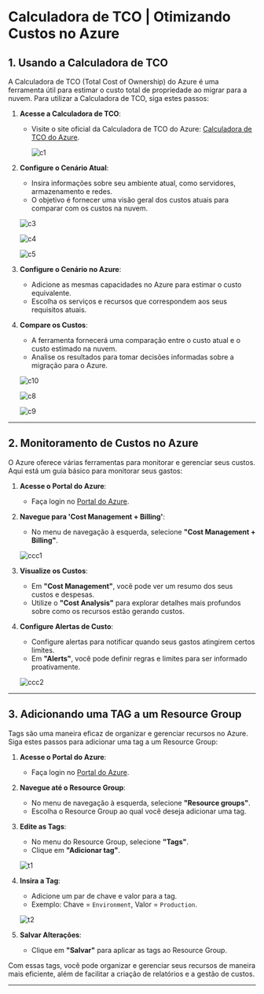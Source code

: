 # Calculadora de TCO | Otimizando Custos no Azure

## 1. Usando a Calculadora de TCO

A Calculadora de TCO (Total Cost of Ownership) do Azure é uma ferramenta útil para estimar o custo total de propriedade ao migrar para a nuvem. Para utilizar a Calculadora de TCO, siga estes passos:

1. **Acesse a Calculadora de TCO**:
   - Visite o site oficial da Calculadora de TCO do Azure: [Calculadora de TCO do Azure](https://azure.microsoft.com/en-us/pricing/tco/calculator/).
  
     ![c1](https://github.com/user-attachments/assets/46624734-5dcc-434c-aba2-92b71378f4b0)

2. **Configure o Cenário Atual**:
   - Insira informações sobre seu ambiente atual, como servidores, armazenamento e redes.
   - O objetivo é fornecer uma visão geral dos custos atuais para comparar com os custos na nuvem.
  
    ![c3](https://github.com/user-attachments/assets/b8cc01d9-4862-4d10-9f55-c9c3e33286d5)

    ![c4](https://github.com/user-attachments/assets/f0e8e1c2-9bc3-4ae6-9244-1ef90619aa86)

    ![c5](https://github.com/user-attachments/assets/32a5b728-3dcf-445a-8af0-9d3f0177076b)

3. **Configure o Cenário no Azure**:
   - Adicione as mesmas capacidades no Azure para estimar o custo equivalente.
   - Escolha os serviços e recursos que correspondem aos seus requisitos atuais.

4. **Compare os Custos**:
   - A ferramenta fornecerá uma comparação entre o custo atual e o custo estimado na nuvem.
   - Analise os resultados para tomar decisões informadas sobre a migração para o Azure.
  
    ![c10](https://github.com/user-attachments/assets/cb63f168-89f2-4a63-b0dd-705642bb012e)

    ![c8](https://github.com/user-attachments/assets/56d2d2e5-26dc-401b-a678-cb552e0ded02)

    ![c9](https://github.com/user-attachments/assets/a3cc3661-c9c2-4650-9703-0cad53ba18e6)

  ---

## 2. Monitoramento de Custos no Azure

O Azure oferece várias ferramentas para monitorar e gerenciar seus custos. Aqui está um guia básico para monitorar seus gastos:

1. **Acesse o Portal do Azure**:
   - Faça login no [Portal do Azure](https://portal.azure.com/).

2. **Navegue para 'Cost Management + Billing'**:
   - No menu de navegação à esquerda, selecione **"Cost Management + Billing"**.
   
    ![ccc1](https://github.com/user-attachments/assets/e2a1d0c2-06a3-4657-a257-086520e98177)

3. **Visualize os Custos**:
   - Em **"Cost Management"**, você pode ver um resumo dos seus custos e despesas.
   - Utilize o **"Cost Analysis"** para explorar detalhes mais profundos sobre como os recursos estão gerando custos.

4. **Configure Alertas de Custo**:
   - Configure alertas para notificar quando seus gastos atingirem certos limites.
   - Em **"Alerts"**, você pode definir regras e limites para ser informado proativamente.
  
    ![ccc2](https://github.com/user-attachments/assets/101638ba-2f5c-498c-a999-16552ab15e9d)

  ---
  
## 3. Adicionando uma TAG a um Resource Group

Tags são uma maneira eficaz de organizar e gerenciar recursos no Azure. Siga estes passos para adicionar uma tag a um Resource Group:

1. **Acesse o Portal do Azure**:
   - Faça login no [Portal do Azure](https://portal.azure.com/).

2. **Navegue até o Resource Group**:
   - No menu de navegação à esquerda, selecione **"Resource groups"**.
   - Escolha o Resource Group ao qual você deseja adicionar uma tag.

3. **Edite as Tags**:
   - No menu do Resource Group, selecione **"Tags"**.
   - Clique em **"Adicionar tag"**.

    ![t1](https://github.com/user-attachments/assets/ad89da1e-a08c-4841-a808-67a4a89d8abd)

4. **Insira a Tag**:
   - Adicione um par de chave e valor para a tag.
   - Exemplo: Chave = `Environment`, Valor = `Production`.
  
    ![t2](https://github.com/user-attachments/assets/d33c2a9e-bc76-4822-89f9-3e2d5f0445d9)

5. **Salvar Alterações**:
   - Clique em **"Salvar"** para aplicar as tags ao Resource Group.

Com essas tags, você pode organizar e gerenciar seus recursos de maneira mais eficiente, além de facilitar a criação de relatórios e a gestão de custos.

---
